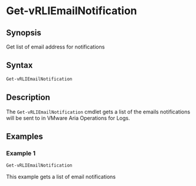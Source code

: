 # Get-vRLIEmailNotification

## Synopsis

Get list of email address for notifications

## Syntax

```powershell
Get-vRLIEmailNotification
```

## Description

The `Get-vRLIEmailNotification` cmdlet gets a list of the emails notifications will be sent to in VMware Aria Operations for Logs.

## Examples

### Example 1

```powershell
Get-vRLIEmailNotification
```

This example gets a list of email notifications

